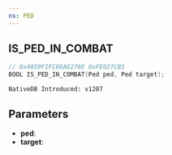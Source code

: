 ```yaml
---
ns: PED
---
```

## IS_PED_IN_COMBAT

```c
// 0x4859F1FC66A6278E 0xFE027CB5
BOOL IS_PED_IN_COMBAT(Ped ped, Ped target);
```

```
NativeDB Introduced: v1207
```

## Parameters
* **ped**:
* **target**:
